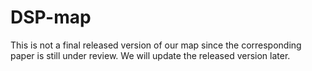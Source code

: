 # DSP-map

This is not a final released version of our map since the corresponding paper is still under review. We will update the released version later.
